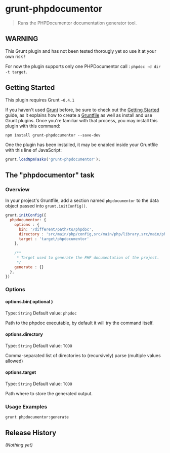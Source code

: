# grunt-phpdocumentor

> Runs the PHPDocumentor documentation generator tool.

## WARNING
This Grunt plugin and has not been tested thorougly yet so use it at your own risk ! 

For now the plugin supports only one PHPDocumentor call : ```phpdoc -d dir -t target```.

## Getting Started
This plugin requires Grunt `~0.4.1`

If you haven't used [Grunt](http://gruntjs.com/) before, be sure to check out the [Getting Started](http://gruntjs.com/getting-started) guide, as it explains how to create a [Gruntfile](http://gruntjs.com/sample-gruntfile) as well as install and use Grunt plugins. Once you're familiar with that process, you may install this plugin with this command:

```shell
npm install grunt-phpdocumentor --save-dev
```

One the plugin has been installed, it may be enabled inside your Gruntfile with this line of JavaScript:

```js
grunt.loadNpmTasks('grunt-phpdocumentor');
```

## The "phpdocumentor" task

### Overview
In your project's Gruntfile, add a section named `phpdocumentor` to the data object passed into `grunt.initConfig()`.

```js
grunt.initConfig({
  phpdocumentor: {
    options : {
      bin: '/different/path/to/phpdoc',
      directory : 'src/main/php/config,src/main/php/library,src/main/php/module',
      target : 'target/phpdocumentor'
    }, 
                    
    /**
     * Target used to generate the PHP documentation of the project.
     */
    generate : {}
  },
})
```

### Options

#### options.bin( optional )
Type: `String`
Default value: `phpdoc`

Path to the phpdoc executable, by default it will try the command itself.

#### options.directory
Type: `String`
Default value: `TODO`

Comma-separated list of directories to (recursively) parse (multiple values allowed)

#### options.target
Type: `String`
Default value: `TODO`

Path where to store the generated output.

### Usage Examples

```grunt phpdocumentor:generate```

## Release History
_(Nothing yet)_
